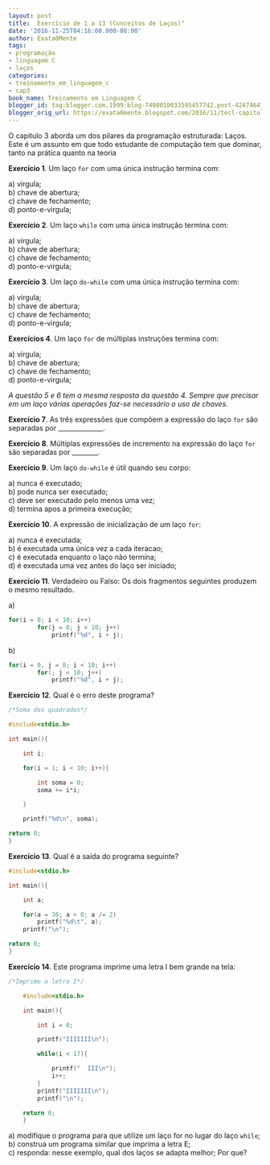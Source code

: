 ```yaml
---
layout: post
title:  Exercício de 1 a 13 (Conceitos de Laços)"
date: '2016-11-25T04:16:00.000-08:00'
author: Exata0Mente
tags:
- programação
- linguagem C
- laços
categories:
- treinamento_em_linguagem_c
- cap3  
book_name: Treinamento em Linguagem C
blogger_id: tag:blogger.com,1999:blog-7498010033595457742.post-4247464108111957795
blogger_orig_url: https://exata0mente.blogspot.com/2016/11/tecl-capitulo-3-exercicio-de-1-13.html
---
```

O capítulo 3 aborda um dos pilares da programação estruturada: Laços. Este é um assunto em que todo estudante de
computação tem que dominar, tanto na prática quanto na teoria

**Exercício 1**. Um laço `for` com uma única instrução termina com:

a) virgula;  
b) chave de abertura;  
c) chave de fechamento;  
d) ponto-e-virgula;  

**Exercício 2**. Um laço `while` com uma única instrução termina com:

a) virgula;    
b) chave de abertura;  
c) chave de fechamento;  
d) ponto-e-virgula;  

**Exercício 3**. Um laço `do-while` com uma única instrução termina com:

a) virgula;  
b) chave de abertura;  
c) chave de fechamento;  
d) ponto-e-virgula;  

**Exercícios 4**. Um laço `for` de múltiplas instruções termina com:

a) virgula;  
b) chave de abertura;  
c) chave de fechamento;  
d) ponto-e-virgula;  


*A questão 5 e 6 tem a mesma resposta da questão 4. Sempre que precisar
em um laço várias operações faz-se necessário o uso de chaves.*

**Exercício 7**. As três expressões que compõem a expressão do laço `for` são separadas por \_\_\_\_\_\_\_\_\_\_\_\_\_\_.

**Exercício 8**. Múltiplas expressões de incremento na expressão do laço `for` são separadas por \_\_\_\_\_\_\_\_.

**Exercício 9**. Um laço `do-while` é útil quando seu corpo:

a) nunca é executado;  
b) pode nunca ser executado;  
c) deve ser executado pelo menos uma vez;  
d) termina apos a primeira execução;  

**Exercício 10**. A expressão de inicialização de um laço `for`:

a) nunca é executada;  
b) é executada uma única vez a cada iteracao;  
c) é executada enquanto o laço não termina;  
d) é executada uma vez antes do laço ser iniciado;  

**Exercício 11**. Verdadeiro ou Falso: Os dois fragmentos seguintes produzem o mesmo resultado.

a)
```c
for(i = 0; i < 10; i++)
        for(j = 0; j < 10; j++)
            printf("%d", i + j);
```

b)
```c
for(i = 0, j = 0; i < 10; i++)
        for(; j < 10; j++)
            printf("%d", i + j);
```

**Exercício 12**. Qual é o erro deste programa?

```c
/*Soma dos quadrados*/

#include<stdio.h>

int main(){

    int i;

    for(i = 1; i < 10; i++){

        int soma = 0;
        soma += i*i;

    }

    printf("%d\n", soma);

return 0;
}
```

**Exercício 13**. Qual é a saída do programa seguinte?

```c
#include<stdio.h>

int main(){

    int a;

    for(a = 36; a > 0; a /= 2)
        printf("%d\t", a);
    printf("\n");

return 0;
}
```

**Exercício 14**. Este programa imprime uma letra I bem grande na tela:

```c
/*Imprime a letra I*/

    #include<stdio.h>

    int main(){

        int i = 0;

        printf("IIIIIII\n");

        while(i < 17){

            printf("  III\n");
            i++;
        }
        printf("IIIIIII\n");
        printf("\n");

    return 0;
    }
```

a) modifique o programa para que utilize um laço for no lugar do laço `while`;  
b) construa um programa similar que imprima a letra E;  
c) responda: nesse exemplo, qual dos laços se adapta melhor; Por que?  
